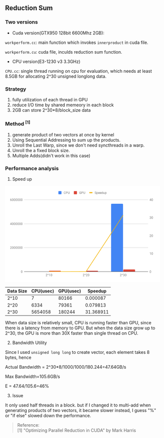 ## Reduction Sum

### Two versions

- Cuda version(GTX950 128bit 6600Mhz 2GB):

`workperform.cc`: main function which invokes `innerproduct` in cuda file.

`workperform.cu`: cuda file, inculds reduction sum function. 

- CPU version(E3-1230 v3 3.3GHz)

`CPU.cc`: single thread running on cpu for evaluation, which needs at least 8.5GB for allocating 2^30 unsigned longlong data.

### Strategy

1. fully utilization of each thread in GPU
2. reduce I/O time by shared memeory in each block
3. 2GB can store 2^30\*8/block_size data

### Method <sup>[1]</sup>

1. generate product of two vectors at once by kernel
2. Using Sequential Addressing to sum up the products. 
3. Unroll the Last Warp, since we don't need syncthreads in a warp.
4. Unroll the a fixed block size.
5. Multiple Adds(didn't work in this case)

### Performance analysis

1. Speed up

![img](imgs/chart.png)

| Data Size | CPU(usec) | GPU(usec) | Speedup   | 
|-----------|-----------|-----------|-----------| 
| 2^10      | 7         | 80166     | 0.000087  | 
| 2^20      | 6334      | 79361     | 0.079813  | 
| 2^30      | 5654058   | 180244    | 31.368911 | 

When data size is relatively small, CPU is running faster than GPU, since there is a latency from memory to GPU. But when the data size grow up to 2^30, the GPU is more than 30X faster than single thread on CPU. 

2. Bandwidth Utility

Since I used `unsigned long long` to create vector, each element takes 8 bytes, hence 

Actual Bandwidth = 2^30\*8/1000/1000/180.244=47.64GB/s

Max Bandwidth=105.6GB/s

E = 47.64/105.6=46%

3. Issue

It only used half threads in a block. but if I changed it to multi-add when generating products of two vectors, it became slower instead, I guess "%" or "if else" slowed down the performance. 

> Reference:  
> [1] "Optimizing Parallel Reduction in CUDA" by Mark Harris
